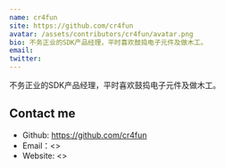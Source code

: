 ```yaml
---
name: cr4fun
site: https://github.com/cr4fun
avatar: /assets/contributors/cr4fun/avatar.png
bio: 不务正业的SDK产品经理，平时喜欢鼓捣电子元件及做木工。
email: 
twitter: 
---
```


不务正业的SDK产品经理，平时喜欢鼓捣电子元件及做木工。

## Contact me

- Github: <https://github.com/cr4fun>
- Email：<>
- Website: <>
